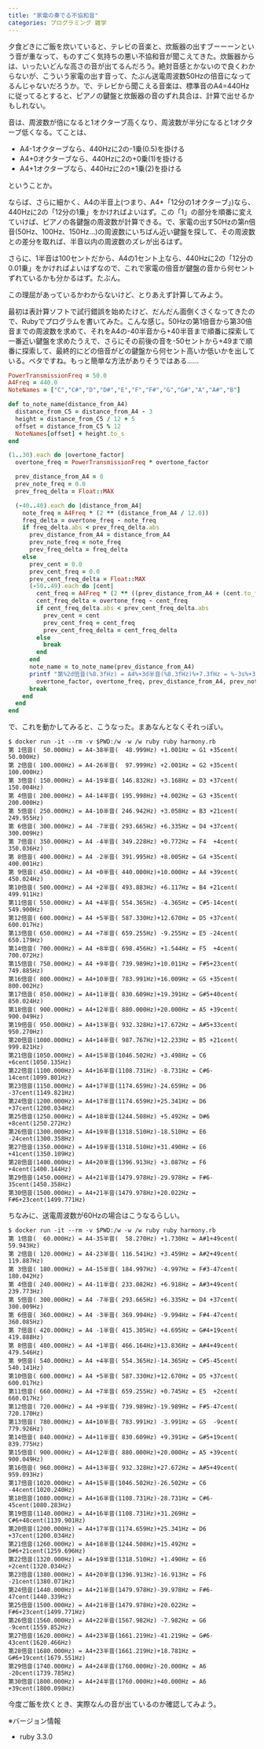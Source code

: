 ```yaml
---
title: "家電の奏でる不協和音"
categories: プログラミング 雑学
---
```


夕食どきにご飯を炊いていると、テレビの音楽と、炊飯器の出すブーーーンという音が重なって、ものすごく気持ちの悪い不協和音が聞こえてきた。炊飯器からは、いったいどんな高さの音が出てるんだろう。絶対音感とかないので良くわからないが、こういう家電の出す音って、たぶん送電周波数50Hzの倍音になってるんじゃないだろうか。で、テレビから聞こえる音楽は、標準音のA4=440Hzに従ってるとすると、ピアノの鍵盤と炊飯器の音のずれ具合は、計算で出せるかもしれない。

音は、周波数が倍になると1オクターブ高くなり、周波数が半分になると1オクターブ低くなる。てことは、

- A4-1オクターブなら、440Hzに2の-1乗(0.5)を掛ける
- A4+0オクターブなら、440Hzに2の+0乗(1)を掛ける
- A4+1オクターブなら、440Hzに2の+1乗(2)を掛ける

ということか。

ならば、さらに細かく、A4の半音上(つまり、A4+「12分の1オクターブ」)なら、440Hzに2の「12分の1乗」をかければよいはず。この「1」の部分を順番に変えていけば、ピアノの各鍵盤の周波数が計算できる。で、家電の出す50Hzの第n倍音(50Hz、100Hz、150Hz…)の周波数にいちばん近い鍵盤を探して、その周波数との差分を取れば、半音以内の周波数のズレが出るはず。

さらに、1半音は100セントだから、A4の1セント上なら、440Hzに2の「12分の0.01乗」をかければよいはずなので、これで家電の倍音が鍵盤の音から何セントずれているかも分かるはず。たぶん。

この理屈があっているかわからないけど、とりあえず計算してみよう。

最初は表計算ソフトで試行錯誤を始めたけど、だんだん面倒くさくなってきたので、Rubyでプログラムを書いてみた。こんな感じ。50Hzの第1倍音から第30倍音までの周波数を求めて、それをA4の-40半音から+40半音まで順番に探索して一番近い鍵盤を求めたうえで、さらにその前後の音を-50セントから+49まで順番に探索して、最終的にどの倍音がどの鍵盤から何セント高いか低いかを出している。ベタですね。もっと簡単な方法がありそうではある……

```ruby
PowerTransmissionFreq = 50.0
A4Freq = 440.0
NoteNames = ["C","C#","D","D#","E","F","F#","G","G#","A","A#","B"]

def to_note_name(distance_from_A4)
  distance_from_C5 = distance_from_A4 - 3
  height = distance_from_C5 / 12 + 5
  offset = distance_from_C5 % 12
  NoteNames[offset] + height.to_s
end

(1..30).each do |overtone_factor|
  overtone_freq = PowerTransmissionFreq * overtone_factor

  prev_distance_from_A4 = 0
  prev_note_freq = 0.0
  prev_freq_delta = Float::MAX

  (-40..40).each do |distance_from_A4|
    note_freq = A4Freq * (2 ** (distance_from_A4 / 12.0))
    freq_delta = overtone_freq - note_freq
    if freq_delta.abs < prev_freq_delta.abs
      prev_distance_from_A4 = distance_from_A4
      prev_note_freq = note_freq
      prev_freq_delta = freq_delta
    else
      prev_cent = 0.0
      prev_cent_freq = 0.0
      prev_cent_freq_delta = Float::MAX
      (-50..49).each do |cent|
        cent_freq = A4Freq * (2 ** ((prev_distance_from_A4 + (cent.to_f / 100.0)) / 12.0))
        cent_freq_delta = overtone_freq - cent_freq
        if cent_freq_delta.abs < prev_cent_freq_delta.abs
          prev_cent = cent
          prev_cent_freq = cent_freq
          prev_cent_freq_delta = cent_freq_delta
        else
          break
        end
      end
      note_name = to_note_name(prev_distance_from_A4)
      printf "第%2d倍音(%8.3fHz) = A4%+3d半音(%8.3fHz)%+7.3fHz = %-3s%+3dcent(%8.3fHz)\n",
        overtone_factor, overtone_freq, prev_distance_from_A4, prev_note_freq, prev_freq_delta, note_name, prev_cent, prev_cent_freq
      break
    end
  end
end
```

で、これを動かしてみると、こうなった。まあなんとなくそれっぽい。

```console
$ docker run -it --rm -v $PWD:/w -w /w ruby ruby harmony.rb
第 1倍音(  50.000Hz) = A4-38半音(  48.999Hz) +1.001Hz = G1 +35cent(  50.000Hz)
第 2倍音( 100.000Hz) = A4-26半音(  97.999Hz) +2.001Hz = G2 +35cent( 100.000Hz)
第 3倍音( 150.000Hz) = A4-19半音( 146.832Hz) +3.168Hz = D3 +37cent( 150.004Hz)
第 4倍音( 200.000Hz) = A4-14半音( 195.998Hz) +4.002Hz = G3 +35cent( 200.000Hz)
第 5倍音( 250.000Hz) = A4-10半音( 246.942Hz) +3.058Hz = B3 +21cent( 249.955Hz)
第 6倍音( 300.000Hz) = A4 -7半音( 293.665Hz) +6.335Hz = D4 +37cent( 300.009Hz)
第 7倍音( 350.000Hz) = A4 -4半音( 349.228Hz) +0.772Hz = F4  +4cent( 350.036Hz)
第 8倍音( 400.000Hz) = A4 -2半音( 391.995Hz) +8.005Hz = G4 +35cent( 400.001Hz)
第 9倍音( 450.000Hz) = A4 +0半音( 440.000Hz)+10.000Hz = A4 +39cent( 450.024Hz)
第10倍音( 500.000Hz) = A4 +2半音( 493.883Hz) +6.117Hz = B4 +21cent( 499.911Hz)
第11倍音( 550.000Hz) = A4 +4半音( 554.365Hz) -4.365Hz = C#5-14cent( 549.900Hz)
第12倍音( 600.000Hz) = A4 +5半音( 587.330Hz)+12.670Hz = D5 +37cent( 600.017Hz)
第13倍音( 650.000Hz) = A4 +7半音( 659.255Hz) -9.255Hz = E5 -24cent( 650.179Hz)
第14倍音( 700.000Hz) = A4 +8半音( 698.456Hz) +1.544Hz = F5  +4cent( 700.072Hz)
第15倍音( 750.000Hz) = A4 +9半音( 739.989Hz)+10.011Hz = F#5+23cent( 749.885Hz)
第16倍音( 800.000Hz) = A4+10半音( 783.991Hz)+16.009Hz = G5 +35cent( 800.002Hz)
第17倍音( 850.000Hz) = A4+11半音( 830.609Hz)+19.391Hz = G#5+40cent( 850.024Hz)
第18倍音( 900.000Hz) = A4+12半音( 880.000Hz)+20.000Hz = A5 +39cent( 900.049Hz)
第19倍音( 950.000Hz) = A4+13半音( 932.328Hz)+17.672Hz = A#5+33cent( 950.270Hz)
第20倍音(1000.000Hz) = A4+14半音( 987.767Hz)+12.233Hz = B5 +21cent( 999.821Hz)
第21倍音(1050.000Hz) = A4+15半音(1046.502Hz) +3.498Hz = C6  +6cent(1050.135Hz)
第22倍音(1100.000Hz) = A4+16半音(1108.731Hz) -8.731Hz = C#6-14cent(1099.801Hz)
第23倍音(1150.000Hz) = A4+17半音(1174.659Hz)-24.659Hz = D6 -37cent(1149.821Hz)
第24倍音(1200.000Hz) = A4+17半音(1174.659Hz)+25.341Hz = D6 +37cent(1200.034Hz)
第25倍音(1250.000Hz) = A4+18半音(1244.508Hz) +5.492Hz = D#6 +8cent(1250.272Hz)
第26倍音(1300.000Hz) = A4+19半音(1318.510Hz)-18.510Hz = E6 -24cent(1300.358Hz)
第27倍音(1350.000Hz) = A4+19半音(1318.510Hz)+31.490Hz = E6 +41cent(1350.109Hz)
第28倍音(1400.000Hz) = A4+20半音(1396.913Hz) +3.087Hz = F6  +4cent(1400.144Hz)
第29倍音(1450.000Hz) = A4+21半音(1479.978Hz)-29.978Hz = F#6-35cent(1450.358Hz)
第30倍音(1500.000Hz) = A4+21半音(1479.978Hz)+20.022Hz = F#6+23cent(1499.771Hz)
```

ちなみに、送電周波数が60Hzの場合はこうなるらしい。

```console
$ docker run -it --rm -v $PWD:/w -w /w ruby ruby harmony.rb
第 1倍音(  60.000Hz) = A4-35半音(  58.270Hz) +1.730Hz = A#1+49cent(  59.943Hz)
第 2倍音( 120.000Hz) = A4-23半音( 116.541Hz) +3.459Hz = A#2+49cent( 119.887Hz)
第 3倍音( 180.000Hz) = A4-15半音( 184.997Hz) -4.997Hz = F#3-47cent( 180.042Hz)
第 4倍音( 240.000Hz) = A4-11半音( 233.082Hz) +6.918Hz = A#3+49cent( 239.773Hz)
第 5倍音( 300.000Hz) = A4 -7半音( 293.665Hz) +6.335Hz = D4 +37cent( 300.009Hz)
第 6倍音( 360.000Hz) = A4 -3半音( 369.994Hz) -9.994Hz = F#4-47cent( 360.085Hz)
第 7倍音( 420.000Hz) = A4 -1半音( 415.305Hz) +4.695Hz = G#4+19cent( 419.888Hz)
第 8倍音( 480.000Hz) = A4 +1半音( 466.164Hz)+13.836Hz = A#4+49cent( 479.546Hz)
第 9倍音( 540.000Hz) = A4 +4半音( 554.365Hz)-14.365Hz = C#5-45cent( 540.141Hz)
第10倍音( 600.000Hz) = A4 +5半音( 587.330Hz)+12.670Hz = D5 +37cent( 600.017Hz)
第11倍音( 660.000Hz) = A4 +7半音( 659.255Hz) +0.745Hz = E5  +2cent( 660.017Hz)
第12倍音( 720.000Hz) = A4 +9半音( 739.989Hz)-19.989Hz = F#5-47cent( 720.170Hz)
第13倍音( 780.000Hz) = A4+10半音( 783.991Hz) -3.991Hz = G5  -9cent( 779.926Hz)
第14倍音( 840.000Hz) = A4+11半音( 830.609Hz) +9.391Hz = G#5+19cent( 839.775Hz)
第15倍音( 900.000Hz) = A4+12半音( 880.000Hz)+20.000Hz = A5 +39cent( 900.049Hz)
第16倍音( 960.000Hz) = A4+13半音( 932.328Hz)+27.672Hz = A#5+49cent( 959.093Hz)
第17倍音(1020.000Hz) = A4+15半音(1046.502Hz)-26.502Hz = C6 -44cent(1020.240Hz)
第18倍音(1080.000Hz) = A4+16半音(1108.731Hz)-28.731Hz = C#6-45cent(1080.283Hz)
第19倍音(1140.000Hz) = A4+16半音(1108.731Hz)+31.269Hz = C#6+48cent(1139.901Hz)
第20倍音(1200.000Hz) = A4+17半音(1174.659Hz)+25.341Hz = D6 +37cent(1200.034Hz)
第21倍音(1260.000Hz) = A4+18半音(1244.508Hz)+15.492Hz = D#6+21cent(1259.696Hz)
第22倍音(1320.000Hz) = A4+19半音(1318.510Hz) +1.490Hz = E6  +2cent(1320.034Hz)
第23倍音(1380.000Hz) = A4+20半音(1396.913Hz)-16.913Hz = F6 -21cent(1380.071Hz)
第24倍音(1440.000Hz) = A4+21半音(1479.978Hz)-39.978Hz = F#6-47cent(1440.339Hz)
第25倍音(1500.000Hz) = A4+21半音(1479.978Hz)+20.022Hz = F#6+23cent(1499.771Hz)
第26倍音(1560.000Hz) = A4+22半音(1567.982Hz) -7.982Hz = G6  -9cent(1559.852Hz)
第27倍音(1620.000Hz) = A4+23半音(1661.219Hz)-41.219Hz = G#6-43cent(1620.466Hz)
第28倍音(1680.000Hz) = A4+23半音(1661.219Hz)+18.781Hz = G#6+19cent(1679.551Hz)
第29倍音(1740.000Hz) = A4+24半音(1760.000Hz)-20.000Hz = A6 -20cent(1739.785Hz)
第30倍音(1800.000Hz) = A4+24半音(1760.000Hz)+40.000Hz = A6 +39cent(1800.098Hz)
```

今度ご飯を炊くとき、実際なんの音が出ているのか確認してみよう。

※バージョン情報

- ruby 3.3.0
